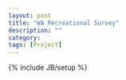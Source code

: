 ```yaml
---
layout: post
title: "WA Recreational Survey"
description: ""
category: 
tags: [Project]
---
```

{% include JB/setup %}
